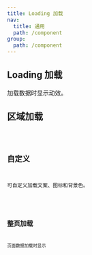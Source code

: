 ```yaml
---
title: Loading 加载
nav:
  title: 通用
  path: /component
group:
  path: /component
---
```


##  Loading 加载
加载数据时显示动效。

##  区域加载
<code src="./demos/index1.tsx"/>

## 自定义

可自定义加载文案、图标和背景色。

<code src="./demos/index2.tsx"/>

## 整页加载

页面数据加载时显示

<code src="./demos/index3.tsx"/>

<API></API>